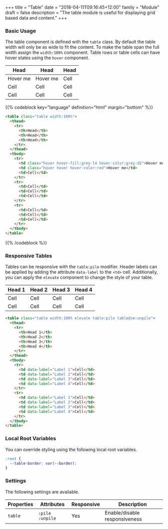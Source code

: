 +++
title = "Table"
date = "2018-04-11T09:16:45+12:00"
family = "Module"
draft = false
description = "The table module is useful for displaying grid based data and content."
+++

### Basic Usage

The table component is defined with the `table` class. By default the table width will only be as wide to fit the content. To make the table span the full width assign the `width:100%` component. Table rows or table cells can have hover states using the `hover` component.

<table class="table width:100% margin-bottom:u2">
  <thead>
    <tr>
      <th>Head</th>
      <th>Head</th>
      <th>Head</th>
    </tr>
  </thead>
  <tbody>
    <tr>
      <td class="hover hover-fill:grey-l4 hover-color:grey-d2">Hover me</td>
      <td class="hover hover hover-color:red">Hover me</td>
      <td>Cell</td>
    </tr>
    <tr>
      <td>Cell</td>
      <td>Cell</td>
      <td>Cell</td>
    </tr>
    <tr>
      <td>Cell</td>
      <td>Cell</td>
      <td>Cell</td>
    </tr>
  </tbody>
</table>


{{% codeblock key="language" definition="html" margin="bottom" %}}
```html
<table class="table width:100%">
  <thead>
    <tr>
      <th>Head</th>
      <th>Head</th>
      <th>Head</th>
    </tr>
  </thead>
  <tbody>
    <tr>
      <td class="hover hover-fill:grey-l4 hover-color:grey-d2">Hover me</td>
      <td class="hover hover hover-color:red">Hover me</td>
      <td>Cell</td>
    </tr>
    <tr>
      <td>Cell</td>
      <td>Cell</td>
      <td>Cell</td>
    </tr>
    <tr>
      <td>Cell</td>
      <td>Cell</td>
      <td>Cell</td>
    </tr>
  </tbody>
</table>
```
{{% /codeblock %}}

### Responsive Tables

Tables can be responsive with the `table:pile` modifier. Header labels can be applied by adding the attribute `data-label` to the `<td>` cell. Additionally, you can apply the `elevate` component to change the style of your table.

<table class="table width:100% elevate table:pile table@sm:unpile margin-bottom:u2">
  <thead>
    <tr>
      <th>Head 1</th>
      <th>Head 2</th>
      <th>Head 3</th>
      <th>Head 4</th>
    </tr>
  </thead>
  <tbody>
    <tr>
      <td data-label="Label 1">Cell</td>
      <td data-label="Label 2">Cell</td>
      <td data-label="Label 3">Cell</td>
      <td data-label="Label 4">Cell</td>
    </tr>
    <tr>
      <td data-label="Label 1">Cell</td>
      <td data-label="Label 2">Cell</td>
      <td data-label="Label 3">Cell</td>
      <td data-label="Label 4">Cell</td>
    </tr>
  </tbody>
</table>

```html
<table class="table width:100% elevate table:pile table@sm:unpile">
  <thead>
    <tr>
      <th>Head 1</th>
      <th>Head 2</th>
      <th>Head 3</th>
      <th>Head 4</th>
    </tr>
  </thead>
  <tbody>
    <tr>
      <td data-label="Label 1">Cell</td>
      <td data-label="Label 2">Cell</td>
      <td data-label="Label 3">Cell</td>
      <td data-label="Label 4">Cell</td>
    </tr>
    <tr>
      <td data-label="Label 1">Cell</td>
      <td data-label="Label 2">Cell</td>
      <td data-label="Label 3">Cell</td>
      <td data-label="Label 4">Cell</td>
    </tr>
  </tbody>
</table>
```

### Local Root Variables

You can override styling using the following local root variables.

```css
:root {
  --table-border: var(--border);
}
```

### Settings

The following settings are available.

<table class="table width:100%">
  <thead>
    <tr>
      <th>
        Properties
      </th>
      <th>
        Attributes
      </th>
      <th>
        Responsive
      </th>
      <th>
        Description
      </th>
    </tr>
  </thead>
  <tr>
    <td data-label="Properties">
      <code>table</code>
    </td>
    <td data-label="Attributes">
      <code>:pile</code> <code>:unpile</code>
    </td>
    <td data-label="Responsive">
      Yes
    </td>
    <td>
      Enable/disable responsiveness
    </td>
  </tr>
</table>
